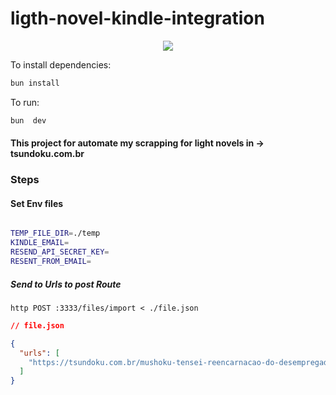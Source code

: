 # ligth-novel-kindle-integration


<div align="center">
   <img src="https://github.com/luminuszz/ligth-novel-kindle-integration/assets/48535259/f4d9239d-fdc3-4da3-ac78-0282a4a4b388" />
</div>


To install dependencies:

```bash
bun install
```

To run:

```bash
bun  dev
```

#### This project for automate my scrapping for light novels in -> tsundoku.com.br


### Steps

#### Set Env files

```bash

TEMP_FILE_DIR=./temp
KINDLE_EMAIL=
RESEND_API_SECRET_KEY=
RESENT_FROM_EMAIL=

```


##### Send to Urls to post Route


```curl
http POST :3333/files/import < ./file.json 
```

```json
// file.json

{
  "urls": [
    "https://tsundoku.com.br/mushoku-tensei-reencarnacao-do-desempregado-vol-22-cap-02-as-desgracas-de-randolph/"
  ]
}


```
